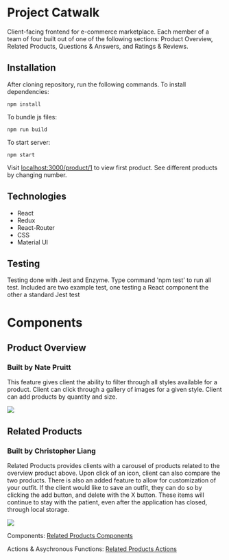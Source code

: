 # Project Catwalk 

Client-facing frontend for e-commerce marketplace. Each member of a team of four built out of one of the following sections: Product Overview, Related Products, Questions & Answers, and Ratings & Reviews. 

## Installation

After cloning repository, run the following commands.
To install dependencies:
```
npm install
```
To bundle js files:
```
npm run build
```
To start server:
```
npm start
```

Visit [localhost:3000/product/1](http:localhost:3000/product/1) to view first product. See different products by changing number.

## Technologies
- React
- Redux
- React-Router
- CSS
- Material UI

## Testing

Testing done with Jest and Enzyme. Type command 'npm test' to run all test. Included are two example test, one testing a React component the other a standard Jest test

# Components

## Product Overview
### Built by Nate Pruitt
This feature gives client the ability to filter through all styles available for a product. Client can click through a gallery of images for a given style. Client can add 
products by quantity and size.

![](https://github.com/team-daifuku/FEC/blob/master/catwalk_project_overview.gif)


## Related Products
### Built by Christopher Liang
Related Products provides clients with a carousel of products related to the overview product above. Upon click of an icon, client can also compare the two products. There is also an added feature to allow for customization of your outfit. If the client would like to save an outfit, they can do so by clicking the add button, and delete with the X button. These items will continue to stay with the patient, even after the application has closed, through local storage.

![](https://github.com/team-daifuku/FEC/blob/master/related_products.gif)

Components: [Related Products Components](https://github.com/Christopherliang7/Project-Catwalk/tree/master/client/components/widgets/Related)

Actions & Asychronous Functions: [Related Products Actions](https://github.com/Christopherliang7/Project-Catwalk/tree/master/client/actions/Related%20Products)


